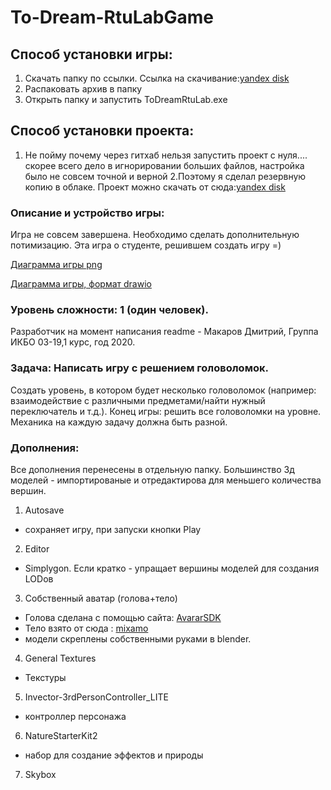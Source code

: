 # To-Dream-RtuLabGame
## Способ установки игры:
1. Скачать папку по ссылки.
Ссылка на скачивание:[yandex disk](https://yadi.sk/d/rlarJES5tmPKnA)
2. Распаковать архив в папку
3. Открыть папку и запустить ToDreamRtuLab.exe

## Способ установки проекта:
1. Не пойму почему через гитхаб нельзя запустить проект с нуля.... скорее всего дело в игнорировании больших файлов, настройка было не совсем точной и верной
2.Поэтому я сделал резервную копию в облаке. Проект можно скачать от сюда:[yandex disk](https://yadi.sk/d/IeDZ56Xw-MjokQ)
### Описание и устройство игры:
Игра не совсем завершена. Необходимо сделать дополнительную потимизацию.
Эта игра о студенте, решившем создать игру =) 

[Диаграмма игры png](https://yadi.sk/i/AejhEqcRiZBPDQ)

[Диаграмма игры, формат drawio](https://yadi.sk/d/h1zmoRcCivdh-w)
### Уровень сложности: 1 (один человек).
Разработчик на момент написания readme - Макаров Дмитрий, Группа ИКБО 03-19,1 курс, год 2020.
### Задача: Написать игру с решением головоломок.
Создать уровень, в котором будет несколько головоломок (например: взаимодействие с различными предметами/найти нужный переключатель и т.д.). Конец игры: решить все головоломки на уровне. Механика на каждую задачу должна быть разной.
### Дополнения:
Все дополнения перенесены в отдельную папку.
Большинство 3д моделей - импортированые и отредактирова для меньшего количества вершин.
1. Autosave 
  * сохраняет игру, при запуски кнопки Play
2. Editor
  * Simplygon. Если кратко - упращает вершины моделей для создания LODов 
3. Собственный аватар (голова+тело)
  * Голова сделана с помощью сайта:  [AvararSDK](https://avatarsdk.com/)
  * Тело взято от сюда : [mixamo](https://www.mixamo.com/)
  * модели скреплены собственными руками в blender.
4. General Textures
 * Текстуры
5. Invector-3rdPersonController_LITE
 * контроллер персонажа
6. NatureStarterKit2
* набор для создание эффектов и природы
7. Skybox
